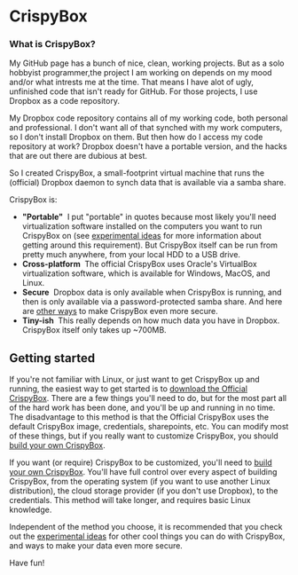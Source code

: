 # CrispyBox

### What is CrispyBox?
My GitHub page has a bunch of nice, clean, working projects. But as a solo hobbyist programmer,the project I am working on depends on my mood and/or what intrests me at the time. That means I have alot of ugly, unfinished code that isn't ready for GitHub. For those projects, I use Dropbox as a code repository.

My Dropbox code repository contains all of my working code, both personal and professional. I don't want all of that synched with my work computers, so I don't install Dropbox on them. But then how do I access my code repository at work? Dropbox doesn't have a portable version, and the hacks that are out there are dubious at best.

So I created CrispyBox, a small-footprint virtual machine that runs the (official) Dropbox daemon to synch data that is available via a samba share.

CrispyBox is:
* **"Portable"**  I put "portable" in quotes because most likely you'll need virtualization software installed on the computers you want to run CrispyBox on (see [experimental ideas](http://here) for more information about getting around this requirement). But CrispyBox itself can be run from pretty much anywhere, from your local HDD to a USB drive.
* **Cross-platform**  The official CrispyBox uses Oracle's VirtualBox virtualization software, which is available for Windows, MacOS, and Linux.
* **Secure**  Dropbox data is only available when CrispyBox is running, and then is only available via a password-protected samba share. And here are [other ways](http://here) to make CrispyBox even more secure.
* **Tiny-ish**  This really depends on how much data you have in Dropbox. CrispyBox itself only takes up ~700MB.


## Getting started
If you're not familiar with Linux, or just want to get CrispyBox up and running, the easiest way to get started is to [download the Official CrispyBox](https://github.com/APrettyCoolProgram/CrispyBox/blob/master/Get_official_image.md). There are a few things you'll need to do, but for the most part all of the hard work has been done, and you'll be up and running in no time. The disadvantage to this method is that the Official CrispyBox uses the default CrispyBox image, credentials, sharepoints, etc. You can modify most of these things, but if you really want to customize CrispyBox, you should [build your own CrispyBox](https://github.com/APrettyCoolProgram/CrispyBox/blob/master/Build_official_image.md).

If you want (or require) CrispyBox to be customized, you'll need to [build your own CrispyBox](https://github.com/APrettyCoolProgram/CrispyBox/blob/master/Build_official_image.md). You'll have full control over every aspect of building CrispyBox, from the operating system (if you want to use another Linux distribution), the cloud storage provider (if you don't use Dropbox), to the credentials. This method will take longer, and requires basic Linux knowledge.

Independent of the method you choose, it is recommended that you check out the [experimental ideas](https://github.com/APrettyCoolProgram/CrispyBox/blob/master/Experimental_ideas.md) for other cool things you can do with CrispyBox, and ways to make your data even more secure.

Have fun!
